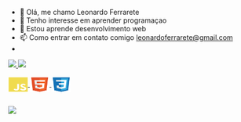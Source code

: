 - 👋  Olá, me chamo Leonardo Ferrarete
- 👀 Tenho interesse em aprender programaçao
- 🌱  Estou aprende desenvolvimento web
- 📫 Como entrar em contato comigo leonardoferrarete@gmail.com
-  <div align="center">
  <a href="https://github.com/leo435-fak">
  <img height="180em" src="https://github-readme-stats.vercel.app/api?username=Leonardo&show_icons=true&theme=dark&include_all_commits=false&count_private=true"/>
  <img height="180em" src="https://github-readme-stats.vercel.app/api/top-langs/?username=Leonardo&layout=compact&langs_count=7&theme=dark"/>
</div>

 <div style="display: inline_block"><br>
  <img align="center" alt="Leo-Js" height="30" width="40" src="https://raw.githubusercontent.com/devicons/devicon/master/icons/javascript/javascript-plain.svg">
  <img align="center" alt="Leo-HTML" height="30" width="40" src="https://raw.githubusercontent.com/devicons/devicon/master/icons/html5/html5-original.svg">
  <img align="center" alt="Leo-CSS" height="30" width="40" src="https://raw.githubusercontent.com/devicons/devicon/master/icons/css3/css3-original.svg">
</div>
  
  
  ##

  <div>
   <a href="https://www.instagram.com/_ferrarete19/" target="_blank"><img src="https://img.shields.io/badge/Instagram-E4405F?style=for-the-badge&logo=instagram&logoColor=white target="_blank"></a>
    <a                                                                      
  </div>
